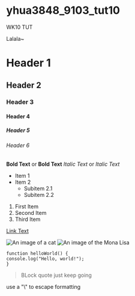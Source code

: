 # yhua3848_9103_tut10

WK10 TUT

Lalala~


# Header 1
## Header 2
### Header 3
#### Header 4
##### Header 5
###### Header 6

**Bold Text** or __Bold Text__
*Italic Text* or _Italic Text_

- Item 1
- Item 2
  - Subitem 2.1
  - Subitem 2.2

1. First Item
2. Second Item
3. Third Item

[Link Text](https://www.google.com)

![An image of a cat](https://images.app.goo.gl/zAekS5p33qChRud17)
![An image of the Mona Lisa](readmeImages/Mona_Lisa_by_Leonardo_da_Vinci_500_x_700.jpg)


```
function helloWorld() {
console.log("Hello, world!");
}
```

>BLock quote
>just keep going

use a "\\" to escape formatting
